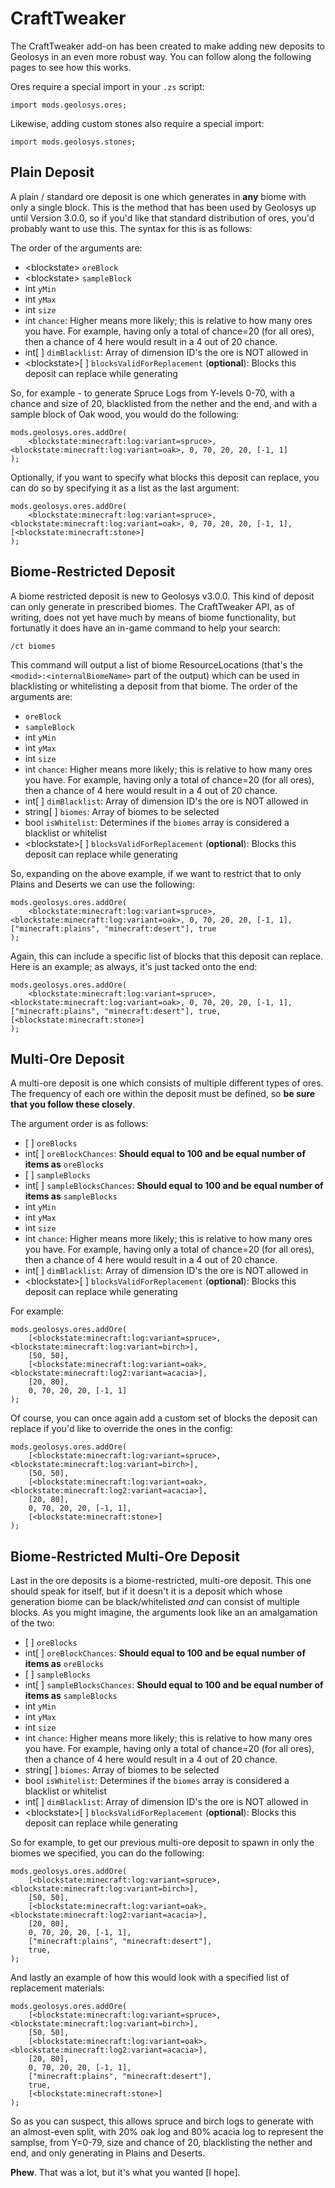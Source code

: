 # CraftTweaker

The CraftTweaker add-on has been created to make adding new deposits to Geolosys in an even more robust way. You can follow along the following pages to see how this works.

Ores require a special import in your `.zs` script:

`import mods.geolosys.ores;`

Likewise, adding custom stones also require a special import:

`import mods.geolosys.stones;`

## Plain Deposit

A plain / standard ore deposit is one which generates in **any** biome with only a single block. This is the method that has been used by Geolosys up until Version 3.0.0, so if you'd like that standard distribution of ores, you'd probably want to use this. The syntax for this is as follows:

The order of the arguments are:

- <blockstate\> `oreBlock`
- <blockstate\> `sampleBlock`
- int `yMin`
- int `yMax`
- int `size`
- int `chance`: Higher means more likely; this is relative to how many ores you have. For example, having only a total of chance=20 (for all ores), then a chance of 4 here would result in a 4 out of 20 chance.
- int\[ \] `dimBlacklist`: Array of dimension ID's the ore is NOT allowed in
- <blockstate\>\[ \] `blocksValidForReplacement` (**optional**): Blocks this deposit can replace while generating

So, for example - to generate Spruce Logs from Y-levels 0-70, with a chance and size of 20, blacklisted from the nether and the end, and with a sample block of Oak wood, you would do the following:

```zenscript
mods.geolosys.ores.addOre(
    <blockstate:minecraft:log:variant=spruce>, <blockstate:minecraft:log:variant=oak>, 0, 70, 20, 20, [-1, 1]
);
```

Optionally, if you want to specify what blocks this deposit can replace, you can do so by specifying it as a list as the last argument:

```zenscript
mods.geolosys.ores.addOre(
    <blockstate:minecraft:log:variant=spruce>, <blockstate:minecraft:log:variant=oak>, 0, 70, 20, 20, [-1, 1], [<blockstate:minecraft:stone>]
);
```


## Biome-Restricted Deposit

A biome restricted deposit is new to Geolosys v3.0.0. This kind of deposit can only generate in prescribed biomes. The CraftTweaker API, as of writing, does not yet have much by means of biome functionality, but fortunatly it does have an in-game command to help your search:

`/ct biomes`

This command will output a list of biome ResourceLocations (that's the `<modid>:<internalBiomeName>` part of the output) which can be used in blacklisting or whitelisting a deposit from that biome. The order of the arguments are:

- <blockstate> `oreBlock`
- <blockstate> `sampleBlock`
- int `yMin`
- int `yMax`
- int `size`
- int `chance`: Higher means more likely; this is relative to how many ores you have. For example, having only a total of chance=20 (for all ores), then a chance of 4 here would result in a 4 out of 20 chance.
- int\[ \] `dimBlacklist`: Array of dimension ID's the ore is NOT allowed in
- string\[ \] `biomes`: Array of biomes to be selected
- bool `isWhitelist`: Determines if the `biomes` array is considered a blacklist or whitelist
- <blockstate\>\[ \] `blocksValidForReplacement` (**optional**): Blocks this deposit can replace while generating

So, expanding on the above example, if we want to restrict that to only Plains and Deserts we can use the following:

```zenscript
mods.geolosys.ores.addOre(
    <blockstate:minecraft:log:variant=spruce>, <blockstate:minecraft:log:variant=oak>, 0, 70, 20, 20, [-1, 1], ["minecraft:plains", "minecraft:desert"], true
);
```

Again, this can include a specific list of blocks that this deposit can replace. Here is an example; as always, it's just tacked onto the end:

```zenscript
mods.geolosys.ores.addOre(
    <blockstate:minecraft:log:variant=spruce>, <blockstate:minecraft:log:variant=oak>, 0, 70, 20, 20, [-1, 1], ["minecraft:plains", "minecraft:desert"], true, [<blockstate:minecraft:stone>]
);
```

## Multi-Ore Deposit

A multi-ore deposit is one which consists of multiple different types of ores. The frequency of each ore within the deposit must be defined, so **be sure that you follow these closely**.

The argument order is as follows:

- <blockstate>[ ] `oreBlocks`
- int[ ] `oreBlockChances`: **Should equal to 100 and be equal number of items as** `oreBlocks`
- <blockstate>[ ] `sampleBlocks`
- int[ ] `sampleBlocksChances`: **Should equal to 100 and be equal number of items as** `sampleBlocks`
- int `yMin`
- int `yMax`
- int `size`
- int `chance`: Higher means more likely; this is relative to how many ores you have. For example, having only a total of chance=20 (for all ores), then a chance of 4 here would result in a 4 out of 20 chance.
- int\[ \] `dimBlacklist`: Array of dimension ID's the ore is NOT allowed in
- <blockstate\>\[ \] `blocksValidForReplacement` (**optional**): Blocks this deposit can replace while generating

For example: 

```zenscript
mods.geolosys.ores.addOre(
    [<blockstate:minecraft:log:variant=spruce>, <blockstate:minecraft:log:variant=birch>],
    [50, 50],
    [<blockstate:minecraft:log:variant=oak>, <blockstate:minecraft:log2:variant=acacia>],
    [20, 80],
    0, 70, 20, 20, [-1, 1]
);
```

Of course, you can once again add a custom set of blocks the deposit can replace if you'd like to override the ones in the config:

```zenscript
mods.geolosys.ores.addOre(
    [<blockstate:minecraft:log:variant=spruce>, <blockstate:minecraft:log:variant=birch>],
    [50, 50],
    [<blockstate:minecraft:log:variant=oak>, <blockstate:minecraft:log2:variant=acacia>],
    [20, 80],
    0, 70, 20, 20, [-1, 1],
    [<blockstate:minecraft:stone>]
);
```

## Biome-Restricted Multi-Ore Deposit

Last in the ore deposits is a biome-restricted, multi-ore deposit. This one should speak for itself, but if it doesn't it is a deposit which whose generation biome can be black/whitelisted *and* can consist of multiple blocks. As you might imagine, the arguments look like an an amalgamation of the two:

- <blockstate>[ ] `oreBlocks`
- int[ ] `oreBlockChances`: **Should equal to 100 and be equal number of items as** `oreBlocks`
- <blockstate>[ ] `sampleBlocks`
- int[ ] `sampleBlocksChances`: **Should equal to 100 and be equal number of items as** `sampleBlocks`
- int `yMin`
- int `yMax`
- int `size`
- int `chance`: Higher means more likely; this is relative to how many ores you have. For example, having only a total of chance=20 (for all ores), then a chance of 4 here would result in a 4 out of 20 chance.
- string\[ \] `biomes`: Array of biomes to be selected
- bool `isWhitelist`: Determines if the `biomes` array is considered a blacklist or whitelist
- int\[ \] `dimBlacklist`: Array of dimension ID's the ore is NOT allowed in
- <blockstate\>\[ \] `blocksValidForReplacement` (**optional**): Blocks this deposit can replace while generating

So for example, to get our previous multi-ore deposit to spawn in only the biomes we specified, you can do the following:

```zenscript
mods.geolosys.ores.addOre(
    [<blockstate:minecraft:log:variant=spruce>, <blockstate:minecraft:log:variant=birch>],
    [50, 50],
    [<blockstate:minecraft:log:variant=oak>, <blockstate:minecraft:log2:variant=acacia>],
    [20, 80],
    0, 70, 20, 20, [-1, 1],
    ["minecraft:plains", "minecraft:desert"],
    true,
);
```

And lastly an example of how this would look with a specified list of replacement materials:

```zenscript
mods.geolosys.ores.addOre(
    [<blockstate:minecraft:log:variant=spruce>, <blockstate:minecraft:log:variant=birch>],
    [50, 50],
    [<blockstate:minecraft:log:variant=oak>, <blockstate:minecraft:log2:variant=acacia>],
    [20, 80],
    0, 70, 20, 20, [-1, 1],
    ["minecraft:plains", "minecraft:desert"],
    true,
    [<blockstate:minecraft:stone>]
);
```

So as you can suspect, this allows spruce and birch logs to generate with an almost-even split, with 20% oak log and 80% acacia log to represent the samplse, from Y=0-79, size and chance of 20, blacklisting the nether and end, and only generating in Plains and Deserts.

**Phew**. That was a lot, but it's what you wanted \[I hope\].